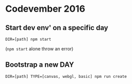# Codevember 2016

## Start dev env' on a specific day

`DIR=[path] npm start`

(`npm start` alone throw an error)

## Bootstrap a new DAY

`DIR=[path] TYPE=[canvas, webgl, basic] npm run create`

